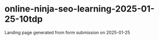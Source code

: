 # online-ninja-seo-learning-2025-01-25-10tdp
Landing page generated from form submission on 2025-01-25
